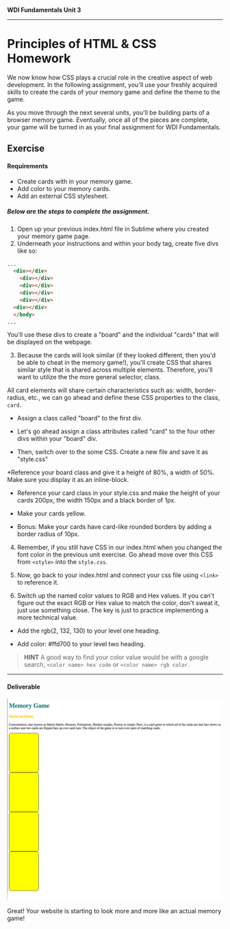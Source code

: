 **WDI Fundamentals Unit 3**

---

# Principles of HTML & CSS Homework

We now know how CSS plays a crucial role in the creative aspect of web development. In the following assignment, you'll use your freshly acquired skills to create the cards of your memory game and define the theme to the game.

As you move through the next several units, you'll be building parts of a browser memory game. Eventually, once all of the pieces are complete, your game will be turned in as your final assignment for WDI Fundamentals.

## Exercise

#### Requirements

* Create cards with in your memory game.
* Add color to your memory cards.
* Add an external CSS stylesheet.


##### Below are the steps to complete the assignment.

1) Open up your previous index.html file in Sublime where you created your memory game page.
2) Underneath your instructions and within your body tag, create five divs like so:

```html
...
  <div></div>
    <div></div>
    <div></div>
    <div></div>
    <div></div>
  <div></div>
  </body>
...
```

You'll use these divs to create a "board" and the individual "cards" that will be displayed on the webpage.

3) Because the cards will look similar (if they looked different, then you'd be able to cheat in the memory game!), you'll create CSS that shares similar style that is shared across multiple elements. Therefore, you'll want to utilize the the more general selector, class.

All card elements will share certain characteristics such as: width, border-radius, etc., we can go ahead and define these CSS properties to the class, `card`.

  * Assign a class called "board" to the first div.  

  * Let's go ahead assign a class attributes called "card" to the four other divs within your "board" div.

  * Then, switch over to the some CSS. Create a new file and save it as "style.css"

  *Reference your board class and give it a height of 80%, a width of 50%. Make sure you display it as an inline-block.

  * Reference your card class in your style.css and make the height of your cards 200px, the width 150px and a black border of 1px.

  * Make your cards yellow.

  * Bonus: Make your cards have card-like rounded borders by adding a border radius of 10px.

4) Remember, if you still have CSS in our index.html when you changed the font color in the previous unit exercise. Go ahead move over this CSS from `<style>` into the `style.css`.

8) Now, go back to your index.html and connect your css file using `<link>` to reference it.

9) Switch up the named color values to RGB and Hex values. If you can't figure out the exact RGB or Hex value to match the color, don't sweat it, just use something close. The key is just to practice implementing a more technical value.

  * Add the rgb(2, 132, 130) to your level one heading.

  * Add color: #ffd700 to your level two heading.

>**HINT** A good way to find your color value would be with a google search, `<color name> hex code` or `<color name> rgb color`.

---

#### Deliverable

![](../assets/elkwebdesign/memorygameunit3.png)

Great! Your website is starting to look more and more like an actual memory game!
